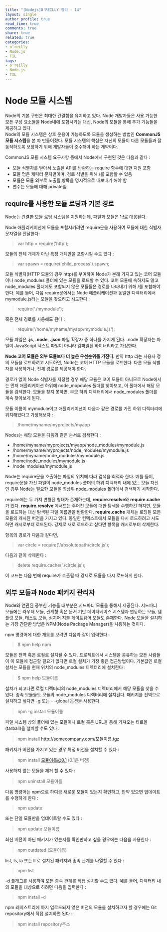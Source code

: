```yaml
---
title: "[Nodejs]O'REILLY 정리 - 14"
layout: single
author_profile: true
read_time: true
comments: true
share: true
related: true
categories:
- o'reilly
- Node.js
- TIL
tags:
- o'reilly
- Node.js
- TIL
---
```


# Node 모듈 시스템
Node의 기본 구현은 최대한 간결함을 유지하고 있다. Node 개발자들은 사용 가능한 모든 구성 요소들을 Node내에 포함시키는 대신, Node의 모듈을 통해 추가 기능들을 제공하고 있다.   
Node의 모듈 시스템은 상호 운용이 가능하도록 모듈을 생성하는 방법인 **CommonJS 모듈 시스템**을 본 따 만들어졌다. 모듈 시스템의 핵심은 자신의 모듈이 다른 모듈들과 잘 동작하도록 보장하기 위해 개발자들이 준수해야 하는 계약이다.   

CommonJS 모듈 시스템 요구사항 중에서 Node에서 구현된 것은 다음과 같다 :   
* 모듈 식별자를 받아서 노출된 API를 반환하는 require 함수에 대한 지원 포함
* 모듈 명은 캐릭터 문자열이며, 경로 식별을 위해 /를 포함할 수 있음
* 모듈은 모듈 외부로 노출될 항목을 명시적으로 내보내기 해야 함
* 변수는 모듈에 대해 private임

## require를 사용한 모듈 로딩과 기본 경로
Node는 간결한 모듈 로딩 시스템을 지원하는데, 파일과 모듈은 1:!로 대응된다.   

Node 애플리케이션에 모듈을 포함시키려면 require문을 사용하여 모듈에 대한 식별자 문자열을 전달한다:   

> var http = require('http');   

모듈의 전체 개체가 아닌 특정 개체만을 포함시킬 수도 있다 :   

> var spawn = require('child_process').spawn;   

모듈 식별자(HTTP 모듈의 경우 http)를 부여하여 Node가 본래 가지고 있는 코어 모듈이나 node_modules 폴더에 있는 모듈을 로드할 수 있다. 코어 모듈에 속하지도 않고 node_modules 폴더에도 포함되지 않은 모듈들은 경로를 나타내기 위해 /를 포함해야 한다. 예를 들어, 다음 require문에서는 Node 애플리케이션과 동일한 디렉터리에서 mymodule.js라는 모듈을 찾으려고 시도한다 :   

> require('./mymodule');   

혹은 전체 경로를 사용해도 된다 :   

> require('/home/myname/myapp/mymodule.js');   

모듈 파일은 **.js**, **.node**, **.json** 파일 확장자 중 하나를 가지게 된다. .node 확장자는 파일이 JavaScript 텍스트 파일이 아니라 컴파일된 바이너리라고 가정한다.   

**Node 코어 모듈은 외부 모듈보다 더 높은 우선순위를 가진다**. 만약 http 라는 사용자 정의 모듈을 로드하려고 시도하면, Node는 코어 HTTP 모듈을 로드한다. 다른 모듈 식별자를 사용하거나, 전체 경로를 제공해야 한다.   

경로가 없이 Node 식별자를 지정할 경우 해당 모듈은 코어 모듈이 아니므로 Node에서는 먼저 애플리케이션 하위에 node_mopdules 폴더를 찾아보고, 이 폴더에서 해당 모듈을 검색한다. 모듈을 찾지 못하면, 부모 하위 디렉터리에서 node_modules 폴더를 계속 찾아보게 된다.   

모듈 이름이 mymodule이고 애플리케이션이 다음과 같은 경로를 가진 하위 디렉터리에 위치해있다고 가정해보자 :    

> /home/myname/myprojects/myapp   

Nodes는 해당 모듈을 다음과 같은 순서로 검색한다 :   

* /home/myname/myprojects/myapp/node_modules/mymodule.js   
* /home/myname/myprojects/node_modules/mymodule.js   
* /home/myname/node_modules/mymodule.js   
* /home/node_modules/mymodule.js   
* /node_modules/mymodule.js   

Node는 require문을 호출하는 파일의 위치에 따라 검색을 최적화 한다. 예를 들어, require문을 가진 파일이 node_modules 폴더의 하위 디렉터리 내에 있는 모듈 자신인 경우 Node는 필요한 모듈을 최상위 node_modules 폴더에서 검색하기 시작한다.   

require에는 두 가지 변형된 형태가 존재하는데, **require.resolve**와 **require.cache**가 있다.  **require.resolve** 메서드는 주어진 모듈에 대한 탐색을 수행하긴 하지만, 모듈을 로드하는 대신 탐색된 파일 이름만을 반환한다. **require.cache** 개체는 로딩된 모든 모듈의 캐시된 버전을 가지고 있다. 동일한 컨텍스트에서 모듈을 다시 로드하려고 시도하면 캐시로부터 로드된다. 강제로 새로 로드하고 싶다면 항목을 캐시로부터 삭제한다.   

항목의 경로가 다음과 같다면,   

> var circle = require('/absolutepath/circle.js');    

다음과 같이 삭제한다 :   

> delete require.cache('./circle.js');   

이 코드는 다음 번에 require가 호출될 때 강제로 모듈을 다시 로드하게 한다.

## 외부 모듈과 Node 패키지 관리자
Node와 연관된 풍부한 기능들 대부분은 서드파티 모듈을 통해서 제공된다. 서드파티 모듈에는 라우터 모듈, 관계형 혹은 문서 기반 데이터베이스 시스템과 연동하는 모듈, 템플릿 모듈, 테스트 모듈, 심지어 지불 게이트웨어 모듈도 존재한다.   Node 모듈을 설치하는 가장 간단한 방법은 NPM(Node Package Manager)을 사용하는 것이다.    

npm 명령어에 대한 개요를  보려면 다음과 같이 입력한다 :   

> $ npm help npm   

모듈은 전역 혹은 로컬로 설치될 수 있다. 프로젝트에서 시스템을 공유하는 모든 사람들이 이 모듈에 접근할 필요가 없다면 로컬 설치가 가장 좋은 접근방법이다. 기본값인 로컬 설치는 모듈을 현재 위치의 node_modules 디렉터리에 설치한다 :   

> $ npm help 모듈이름   

설치가 되고나면 로컬 디렉터리의 node_modules 디렉터리에서 해당 모듈을 찾을 수 있다. 종속 모듈들도 모듈의 node_modules 디렉터리에 설치된다. 패키지를 전역으로 설치하고 싶다면 -g 또는 - -global 옵션을 사용한다.   
 
> npm -g install 모듈이름

파일 시스템 상의 폴더에 있는 모듈이나 로컬 혹은 URL을 통해 가져오는 타르볼(tarball)을 설치할 수도 있다 :    

> npm install http://somecompany.com/모듈이름.tgz   

패키지가 버전을 가지고 있는 경우 특정 버전을 설치할 수 있다 :   

> npm install 모듈이름@0.1 (0.1은 버전)   

사용하지 않는 모듈을 제거 할 수 있다 :   

> npm uninstall 모듈이름   

다음 명령어는 npm으로 하여금 새로운 모듈이 있는지 확인하고, 만약 있으면 업데이트를 수행하게 한다 :   

> npm update   

또는 단일 모듈만을 업데이트할 수도 있다 :   

> npm update 모듈이름    

최신 버전이 아닌 패키지가 있는지를 확인만하고 싶을 경우에는 다음을 사용한다 :   

> npm outdated (모듈이름)   

list, ls, la 또는 ll 로 설치된 패키지와 종속 관계를 나열할 수 있다 :   

>  npm list   

-d 플래그를 사용하여 모든 종속 관계를 직접 설치할 수도 있다. 예를 들어, 디렉터리 내의 모듈을 대상으로 하려면 다음을 입력한다 :   

> npm install -d   

npm 레지스트리에 아지 업로드되지 않은 버전의 모듈을 설치하고자 할 경우에는 Git repository에서 직접 설치하면 된다 :   

> npm install repository주소